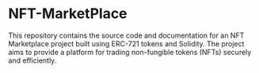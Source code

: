 # NFT-MarketPlace
This repository contains the source code and documentation for an NFT Marketplace project built using ERC-721 tokens and Solidity. The project aims to provide a platform for trading non-fungible tokens (NFTs) securely and efficiently.
